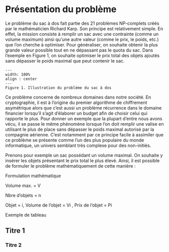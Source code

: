 # Présentation du problème 

Le problème du sac à dos fait partie des 21 problèmes NP-complets créés par le mathématicien Richard Karp. Son principe est relativement simple. En effet, la mission consiste à remplir un sac avec une contrainte (comme un volume maximum) ainsi qu’une autre valeur (comme le prix, le poids, etc.) que l’on cherche à optimiser. Pour généraliser, on souhaite obtenir la plus grande valeur possible tout en ne dépassant pas le quota du sac. Dans l’exemple en Figure 1, on souhaite optimiser le prix total des objets ajoutés sans dépasser le poids maximal que peut contenir le sac. 

```{figure} figures/ill_pdsd.jpg
---
width: 100%
align : center
---
Figure 1. Illustration du problème du sac à dos
```
Ce problème concerne de nombreux domaines dans notre société. En cryptographie, il est à l’origine du premier algorithme de chiffrement asymétrique alors que c’est aussi un problème récurrence dans le domaine financier lorsqu’il s’agit d’élaborer un budget afin de choisir celui qui rapporte le plus. Pour donner un exemple que la plupart d’entre nous avons vécu, il se passe le même phénomène lorsque l’on doit remplir une valise en utilisant le plus de place sans dépasser le poids maximal autorisé par la compagnie aérienne. C’est notamment par ce principe facile à assimiler que ce problème se présente comme l’un des plus populaire du monde informatique, un univers semblant très complexe pour des non-initiés. 

Prenons pour exemple un sac possédant un volume maximal. On souhaite y insérer les objets présentant le prix total le plus élevé. Ainsi, il est possible de formuler le problème mathématiquement de cette manière : 

Formulation mathématique 

Volume max. = V 

Nbre d’objets = n 

Objet = i, Volume de l’objet = Vi , Prix de l’objet = Pi 

Exemple de tableau 


## Titre 1

### Titre 2
